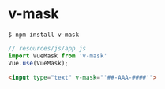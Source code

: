 # v-mask

```console
$ npm install v-mask
```

```javascript
// resources/js/app.js
import VueMask from 'v-mask'
Vue.use(VueMask);
```

```html
<input type="text" v-mask="'##-AAA-####'">
```
